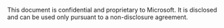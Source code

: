 <Token xmlns:xlink="http://www.w3.org/1999/xlink">This document is confidential and proprietary to Microsoft. It is disclosed and can be used only pursuant to a non-disclosure agreement.</Token>